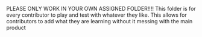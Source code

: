 PLEASE ONLY WORK IN YOUR OWN ASSIGNED FOLDER!!!!
This folder is for every contributor to play and test with whatever they like. This allows for contributors to add what they are learning without it messing with the main product
